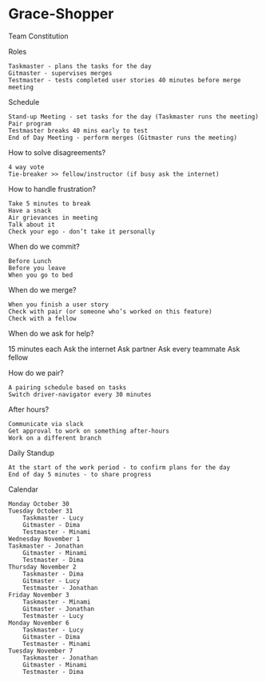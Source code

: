 # Grace-Shopper
Team Constitution

Roles

	Taskmaster - plans the tasks for the day
	Gitmaster - supervises merges
	Testmaster - tests completed user stories 40 minutes before merge meeting

Schedule

	Stand-up Meeting - set tasks for the day (Taskmaster runs the meeting)
	Pair program
	Testmaster breaks 40 mins early to test
	End of Day Meeting - perform merges (Gitmaster runs the meeting)

How to solve disagreements?

	4 way vote
	Tie-breaker >> fellow/instructor (if busy ask the internet)

How to handle frustration?

	Take 5 minutes to break
	Have a snack
	Air grievances in meeting
	Talk about it
	Check your ego - don’t take it personally

When do we commit?
	
	Before Lunch
	Before you leave
	When you go to bed 

When do we merge?
	
	When you finish a user story
	Check with pair (or someone who’s worked on this feature)
	Check with a fellow

When do we ask for help?
	
15 minutes each
	Ask the internet
	Ask partner
	Ask every teammate
	Ask fellow

How do we pair?

	A pairing schedule based on tasks
	Switch driver-navigator every 30 minutes

After hours?

	Communicate via slack
	Get approval to work on something after-hours
	Work on a different branch

Daily Standup

	At the start of the work period - to confirm plans for the day
	End of day 5 minutes - to share progress


Calendar

	Monday October 30
	Tuesday October 31
		Taskmaster - Lucy
		Gitmaster - Dima
		Testmaster - Minami
	Wednesday November 1
    Taskmaster - Jonathan
		Gitmaster - Minami
		Testmaster - Dima
	Thursday November 2
		Taskmaster - Dima
		Gitmaster - Lucy
		Testmaster - Jonathan
	Friday November 3
		Taskmaster - Minami
		Gitmaster - Jonathan
		Testmaster - Lucy
	Monday November 6
		Taskmaster - Lucy
		Gitmaster - Dima
		Testmaster - Minami
	Tuesday November 7
		Taskmaster - Jonathan
		Gitmaster - Minami
		Testmaster - Dima

